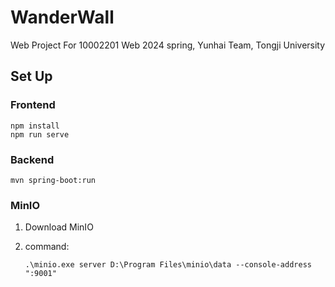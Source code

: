 # WanderWall

Web Project For 10002201 Web 2024 spring, Yunhai Team, Tongji University

## Set Up

### Frontend

```
npm install
npm run serve
```

### Backend

```
mvn spring-boot:run
```

### MinIO

1. Download MinIO

2. command:

   ```
   .\minio.exe server D:\Program Files\minio\data --console-address ":9001"
   ```

   

